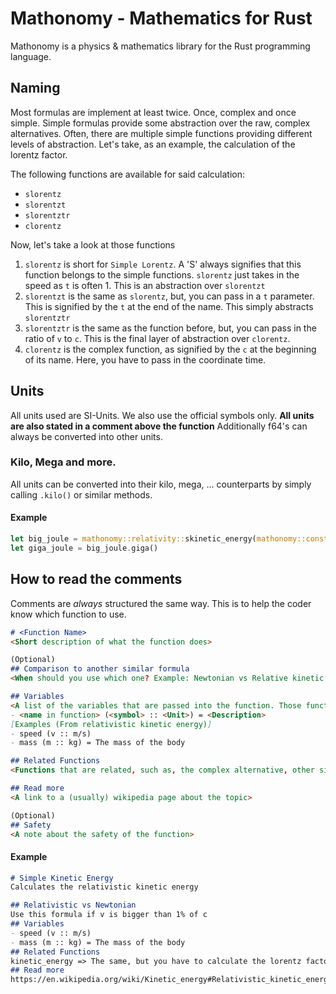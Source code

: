 # Mathonomy - Mathematics for Rust
Mathonomy is a physics & mathematics library for the Rust programming language.

## Naming

Most formulas are implement at least twice. Once, complex and once simple. Simple  formulas provide
some abstraction over the raw, complex alternatives. Often, there are multiple simple functions
providing different levels of abstraction. Let's take, as an example, the calculation of the lorentz
factor.

The following functions are available for said calculation:

- `slorentz`
- `slorentzt`
- `slorentztr`
- `clorentz`

Now, let's take a look at those functions

1. `slorentz` is short for `Simple Lorentz`. A 'S' always signifies that this function belongs to the simple
functions. `slorentz` just takes in the speed as `t` is often 1. This is an abstraction over `slorentzt`
2. `slorentzt` is the same as `slorentz`, but, you can pass in a `t` parameter. This is signified by the `t` at the end of the name. This simply abstracts `slorentztr`
3. `slorentztr` is the same as the function before, but, you can pass in the ratio of `v` to `c`. This is the final layer of abstraction over `clorentz`.
4. `clorentz` is the complex function, as signified by the `c` at the beginning of its name. Here, you have to pass in the coordinate time. 

## Units
All units used are SI-Units. We also use the official symbols only.
**All units are also stated in a comment above the function**
Additionally f64's can always be converted into other units.

### Kilo, Mega and more.
All units can be converted into their kilo, mega, ... counterparts by simply calling `.kilo()` or similar methods.

#### Example

```rs
let big_joule = mathonomy::relativity::skinetic_energy(mathonomy::consts::SPEED_OF_LIGHT - 1, 1);
let giga_joule = big_joule.giga()
```


## How to read the comments

Comments are *always* structured the same way. This is to help the coder know which function to use.

```md
# <Function Name>
<Short description of what the function does>

(Optional)
## Comparison to another similar formula
<When should you use which one? Example: Newtonian vs Relative kinetic energy formula>

## Variables
<A list of the variables that are passed into the function. Those functions **always** follow the same scheme>
- <name in function> (<symbol> :: <Unit>) = <Description>
[Examples (From relativistic kinetic energy)]
- speed (v :: m/s)
- mass (m :: kg) = The mass of the body

## Related Functions
<Functions that are related, such as, the complex alternative, other simple alternatives>

## Read more
<A link to a (usually) wikipedia page about the topic>

(Optional)
## Safety
<A note about the safety of the function>
```

#### Example
```md
# Simple Kinetic Energy
Calculates the relativistic kinetic energy

## Relativistic vs Newtonian
Use this formula if v is bigger than 1% of c
## Variables
- speed (v :: m/s)
- mass (m :: kg) = The mass of the body
## Related Functions
kinetic_energy => The same, but you have to calculate the lorentz factor yourself
## Read more
https://en.wikipedia.org/wiki/Kinetic_energy#Relativistic_kinetic_energy_of_rigid_bodies
```